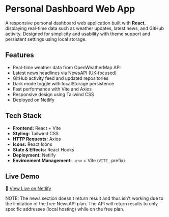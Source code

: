 # Personal Dashboard Web App

A responsive personal dashboard web application built with **React**, displaying real-time data such as weather updates, latest news, and GitHub activity. Designed for simplicity and usability with theme support and persistent settings using local storage.

## Features

-  Real-time weather data from OpenWeatherMap API
-  Latest news headlines via NewsAPI (UK-focused)
-  GitHub activity feed and updated repositories
-  Dark mode toggle with localStorage persistence
-  Fast performance with Vite and Axios
-  Responsive design using Tailwind CSS
-  Deployed on Netlify

## Tech Stack

- **Frontend:** React + Vite
- **Styling:** Tailwind CSS
- **HTTP Requests:** Axios
- **Icons:** React Icons
- **State & Effects:** React Hooks
- **Deployment:** Netlify
- **Environment Management:** `.env` + Vite (`VITE_` prefix)

## Live Demo

🔗 [View Live on Netlify](https://personal-dashboard-project-test.netlify.app)  

NOTE: The news section doesn't return result and thus isn't working due to the limitation of the free NewsAPI plan. The API will return results to only specific addresses (local hosting) while on the free plan.
